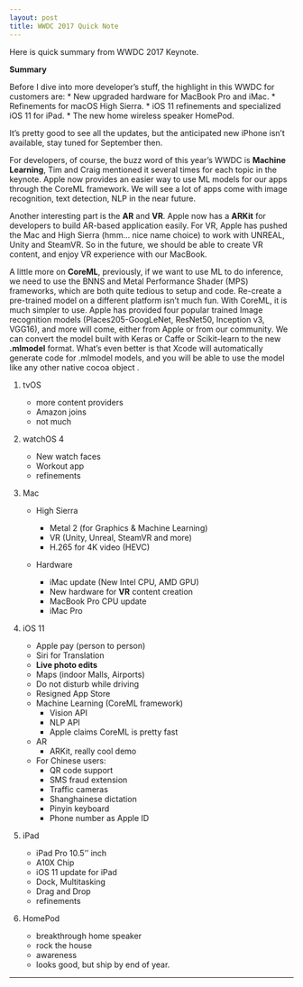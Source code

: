 ```yaml
---
layout: post
title: WWDC 2017 Quick Note
---
```


Here is quick summary from WWDC 2017 Keynote.

**Summary**

Before I dive into more developer’s stuff, the highlight in this WWDC for customers are:
	* New upgraded hardware for MacBook Pro and iMac.
	* Refinements for macOS High Sierra.
	* iOS 11 refinements and specialized iOS 11 for iPad.
	* The new home wireless speaker HomePod.

It’s pretty good to see all the updates, but the anticipated new iPhone isn’t available, stay tuned for September then.

For developers, of course, the buzz word of this year’s WWDC  is **Machine Learning**, Tim and Craig mentioned it several times for each topic in the keynote. Apple now provides an easier way to use ML models for our apps through the CoreML framework. We will see a lot of apps come with image recognition, text detection, NLP in the near future.

Another interesting part is the **AR** and **VR**. Apple now has a **ARKit** for developers to build AR-based application easily. For VR, Apple has pushed the Mac and High Sierra (hmm… nice name choice) to work with UNREAL, Unity and SteamVR. So in the future, we should be able to create VR content, and enjoy VR experience with our MacBook.

A little more on **CoreML**, previously, if we want to use ML to do inference, we need to use the BNNS and Metal Performance Shader (MPS) frameworks, which are both quite tedious to setup and code. Re-create a pre-trained model on a different platform isn’t much fun. With CoreML, it is much simpler to use. Apple has provided four popular trained Image recognition models (Places205-GoogLeNet, ResNet50, Inception v3, VGG16), and more will come, either from Apple or from our community. We can convert the model built with Keras or Caffe or Scikit-learn to the new **.mlmodel** format. What’s even better is that Xcode will automatically generate code for .mlmodel models, and you will be able to use the model like any other native cocoa object .

1. tvOS
	* more content providers
	* Amazon joins
	* not much


2. watchOS 4
	* New watch faces
	* Workout app
	* refinements


3. Mac
	* High Sierra
		* Metal 2 (for Graphics & Machine Learning)
		* VR (Unity, Unreal, SteamVR and more)
		* H.265 for 4K video (HEVC)

	* 	Hardware
		* iMac update (New Intel CPU, AMD GPU)
		* New hardware for **VR** content creation
		* MacBook Pro CPU update
		* iMac Pro


4. iOS 11
	* Apple pay (person to person)
	* Siri for Translation
	* **Live photo edits**
	* Maps (indoor Malls, Airports)
	* Do not disturb while driving
	* Resigned App Store
	* Machine Learning (CoreML framework)
		* Vision API
		* NLP API
		* Apple claims CoreML is pretty fast
	* AR
		* ARKit, really cool demo
	* For Chinese users:
		* QR code support
		* SMS fraud extension
		* Traffic cameras
		* Shanghainese dictation
		* Pinyin keyboard
		* Phone number as Apple ID


5. iPad
	* iPad Pro 10.5’’ inch
	* A10X Chip
	* iOS 11 update for iPad
	* Dock, Multitasking
	* Drag and Drop
	* refinements


6. HomePod
	* breakthrough home speaker
	* rock the house
	* awareness
	* looks good, but ship by end of year.

---
